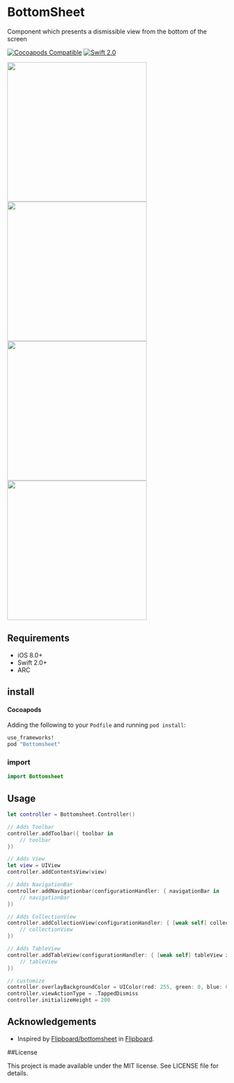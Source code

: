 # BottomSheet

Component which presents a dismissible view from the bottom of the screen

[![Cocoapods Compatible](http://img.shields.io/cocoapods/v/Bottomsheet.svg?style=flat)](http://cocoadocs.org/docsets/Bottomsheet)
[![Swift 2.0](https://img.shields.io/badge/Swift-2.0-orange.svg?style=flat)](https://developer.apple.com/swift/)

<img src="https://github.com/hryk224/Bottomsheet/wiki/images/sample1.gif" width="320" > <img src="https://github.com/hryk224/Bottomsheet/wiki/images/sample2.gif" width="320" > <img src="https://github.com/hryk224/Bottomsheet/wiki/images/sample3.gif" width="320" > <img src="https://github.com/hryk224/Bottomsheet/wiki/images/sample4.gif" width="320" >

## Requirements
- iOS 8.0+
- Swift 2.0+
- ARC

## install

#### Cocoapods

Adding the following to your `Podfile` and running `pod install`:

```Ruby
use_frameworks!
pod "Bottomsheet"
```

### import

```Swift
import Bottomsheet
```

## Usage

```Swift
let controller = Bottomsheet.Controller()

// Adds Toolbar
controller.addToolbar({ toolbar in
    // toolbar
})

// Adds View
let view = UIView
controller.addContentsView(view)

// Adds NavigationBar
controller.addNavigationbar(configurationHandler: { navigationBar in
    // navigationBar
})

// Adds CollectionView
controller.addCollectionView(configurationHandler: { [weak self] collectionView in
    // collectionView
})

// Adds TableView
controller.addTableView(configurationHandler: { [weak self] tableView in
    // tableView
})

// customize
controller.overlayBackgroundColor = UIColor(red: 255, green: 0, blue: 0, alpha: 0.3)
controller.viewActionType = .TappedDismiss
controller.initializeHeight = 200
```

## Acknowledgements

* Inspired by [Flipboard/bottomsheet](https://github.com/Flipboard/bottomsheet) in [Flipboard](https://github.com/Flipboard).

##License

This project is made available under the MIT license. See LICENSE file for details.
